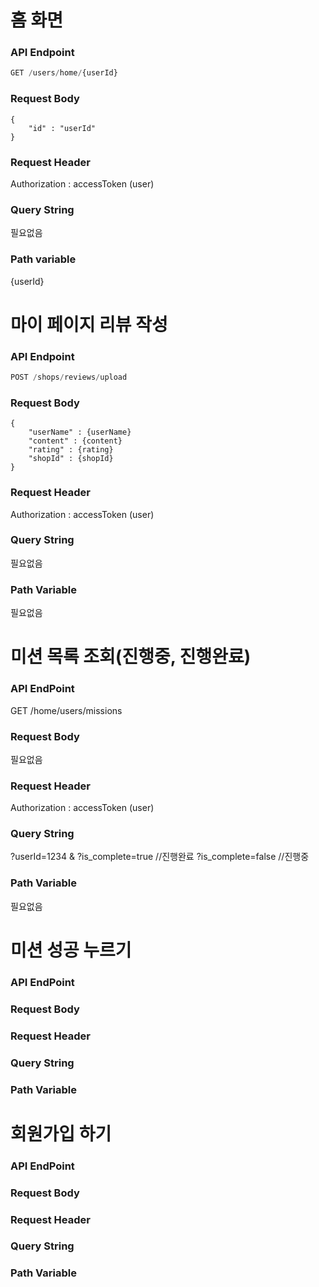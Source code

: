 # 홈 화면

### API Endpoint
```sql
GET /users/home/{userId}
```

### Request Body
```
{
    "id" : "userId"
}
```

### Request Header
Authorization : accessToken (user)

### Query String
필요없음

### Path variable
{userId}


# 마이 페이지 리뷰 작성

### API Endpoint
```sql
POST /shops/reviews/upload
```

### Request Body
```
{
    "userName" : {userName}
    "content" : {content}
    "rating" : {rating}
    "shopId" : {shopId}
}
```

### Request Header
Authorization : accessToken (user)

### Query String
필요없음

### Path Variable
필요없음


# 미션 목록 조회(진행중, 진행완료)

### API EndPoint
GET /home/users/missions

### Request Body
필요없음

### Request Header
Authorization : accessToken (user)

### Query String
?userId=1234
&
?is_complete=true //진행완료
?is_complete=false //진행중

### Path Variable
필요없음


# 미션 성공 누르기

### API EndPoint

### Request Body

### Request Header

### Query String

### Path Variable


# 회원가입 하기

### API EndPoint

### Request Body

### Request Header

### Query String

### Path Variable